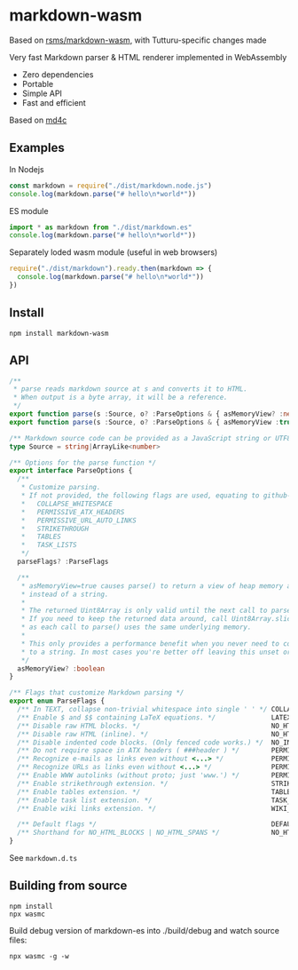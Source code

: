 # markdown-wasm

Based on [rsms/markdown-wasm](http://github.com/rsms/markdown-wasm), with Tutturu-specific changes made

Very fast Markdown parser & HTML renderer implemented in WebAssembly

- Zero dependencies
- Portable
- Simple API
- Fast and efficient

Based on [md4c](http://github.com/mity/md4c)


## Examples

In Nodejs

```js
const markdown = require("./dist/markdown.node.js")
console.log(markdown.parse("# hello\n*world*"))
```

ES module

```js
import * as markdown from "./dist/markdown.es"
console.log(markdown.parse("# hello\n*world*"))
```

Separately loded wasm module (useful in web browsers)

```js
require("./dist/markdown").ready.then(markdown => {
  console.log(markdown.parse("# hello\n*world*"))
})
```


## Install

```
npm install markdown-wasm
```


## API

```ts
/**
 * parse reads markdown source at s and converts it to HTML.
 * When output is a byte array, it will be a reference.
 */
export function parse(s :Source, o? :ParseOptions & { asMemoryView? :never|false }) :string
export function parse(s :Source, o? :ParseOptions & { asMemoryView :true }) :Uint8Array

/** Markdown source code can be provided as a JavaScript string or UTF8 encoded data */
type Source = string|ArrayLike<number>

/** Options for the parse function */
export interface ParseOptions {
  /**
   * Customize parsing.
   * If not provided, the following flags are used, equating to github-style parsing:
   *   COLLAPSE_WHITESPACE
   *   PERMISSIVE_ATX_HEADERS
   *   PERMISSIVE_URL_AUTO_LINKS
   *   STRIKETHROUGH
   *   TABLES
   *   TASK_LISTS
   */
  parseFlags? :ParseFlags

  /**
   * asMemoryView=true causes parse() to return a view of heap memory as a Uint8Array,
   * instead of a string.
   *
   * The returned Uint8Array is only valid until the next call to parse().
   * If you need to keep the returned data around, call Uint8Array.slice() to make a copy,
   * as each call to parse() uses the same underlying memory.
   *
   * This only provides a performance benefit when you never need to convert the output
   * to a string. In most cases you're better off leaving this unset or false.
   */
  asMemoryView? :boolean
}

/** Flags that customize Markdown parsing */
export enum ParseFlags {
  /** In TEXT, collapse non-trivial whitespace into single ' ' */ COLLAPSE_WHITESPACE,
  /** Enable $ and $$ containing LaTeX equations. */              LATEX_MATH_SPANS,
  /** Disable raw HTML blocks. */                                 NO_HTML_BLOCKS,
  /** Disable raw HTML (inline). */                               NO_HTML_SPANS,
  /** Disable indented code blocks. (Only fenced code works.) */  NO_INDENTED_CODE_BLOCKS,
  /** Do not require space in ATX headers ( ###header ) */        PERMISSIVE_ATX_HEADERS,
  /** Recognize e-mails as links even without <...> */            PERMISSIVE_EMAIL_AUTO_LINKS,
  /** Recognize URLs as links even without <...> */               PERMISSIVE_URL_AUTO_LINKS,
  /** Enable WWW autolinks (without proto; just 'www.') */        PERMISSIVE_WWW_AUTOLINKS,
  /** Enable strikethrough extension. */                          STRIKETHROUGH,
  /** Enable tables extension. */                                 TABLES,
  /** Enable task list extension. */                              TASK_LISTS,
  /** Enable wiki links extension. */                             WIKI_LINKS,

  /** Default flags */                                            DEFAULT,
  /** Shorthand for NO_HTML_BLOCKS | NO_HTML_SPANS */             NO_HTML,
}
```

See `markdown.d.ts`


## Building from source

```
npm install
npx wasmc
```

Build debug version of markdown-es into ./build/debug and watch source files:

```
npx wasmc -g -w
```
